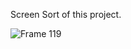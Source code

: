 
Screen Sort of this project.


![Frame 119](https://github.com/akp660/mern_task_final/assets/72183243/a320bad4-08ce-4910-afd8-b71a956bb8f0)
